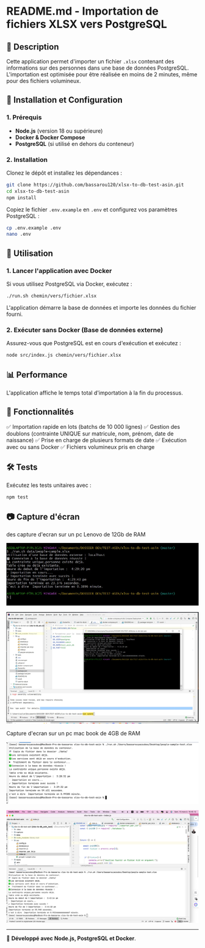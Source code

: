 
# README.md - Importation de fichiers XLSX vers PostgreSQL

## 📌 Description
Cette application permet d'importer un fichier `.xlsx` contenant des informations sur des personnes dans une base de données PostgreSQL. L'importation est optimisée pour être réalisée en moins de 2 minutes, même pour des fichiers volumineux.

## 🚀 Installation et Configuration

### 1. Prérequis
- **Node.js** (version 18 ou supérieure)
- **Docker & Docker Compose**
- **PostgreSQL** (si utilisé en dehors du conteneur)

### 2. Installation

Clonez le dépôt et installez les dépendances :

```bash
git clone https://github.com/bassarou120/xlsx-to-db-test-asin.git
cd xlsx-to-db-test-asin
npm install
```

Copiez le fichier `.env.example` en `.env` et configurez vos paramètres PostgreSQL :

```bash
cp .env.example .env
nano .env
```

## 📂 Utilisation

### 1. Lancer l'application avec Docker

Si vous utilisez PostgreSQL via Docker, exécutez :

```bash
./run.sh chemin/vers/fichier.xlsx
```

L'application démarre la base de données et importe les données du fichier fourni.

### 2. Exécuter sans Docker (Base de données externe)

Assurez-vous que PostgreSQL est en cours d'exécution et exécutez :

```bash
node src/index.js chemin/vers/fichier.xlsx
```

## 📊 Performance
L'application affiche le temps total d'importation à la fin du processus.

## 📌 Fonctionnalités
✅ Importation rapide en lots (batchs de 10 000 lignes)
✅ Gestion des doublons (contrainte UNIQUE sur matricule, nom, prénom, date de naissance)
✅ Prise en charge de plusieurs formats de date
✅ Exécution avec ou sans Docker
✅ Fichiers volumineux pris en charge

## 🛠️ Tests

Exécutez les tests unitaires avec :

```bash
npm test
```

## 📷 Capture d'écran

des capture d'ecran  sur un pc Lenovo  de 12Gb de RAM


![img.png](capture/r1.jpeg)

![img.png](capture/r2.jpeg)


Capture d'ecran  sur un pc mac book de 4GB de RAM

![img.png](capture/Capture%20d’écran%202025-03-15%20à%2016.32.57.png)

![img.png](capture/Capture%20d’écran%202025-03-15%20à%2016.45.12.png)




---

🚀 **Développé avec Node.js, PostgreSQL et Docker**.
